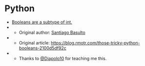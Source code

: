 # Python

- [Booleans are a subtype of int.](boolsAreInts.md)
- - Original author: [Santiago Basulto](https://twitter.com/santiagobasulto)
- - Original article: https://blog.rmotr.com/those-tricky-python-booleans-2100d5df92c
- - Thanks to [@Diapolo10](https://github.com/Diapolo10) for teaching me this.